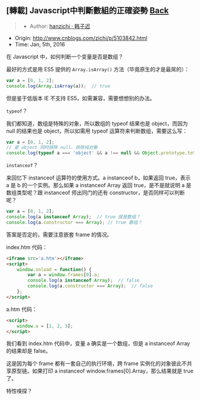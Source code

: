## [轉載] Javascript中判斷數組的正確姿勢 [Back](./../post.md)

> - Author: [hanzichi · 韩子迟](https://github.com/hanzichi)
- Origin: http://www.cnblogs.com/zichi/p/5103842.html
- Time: Jan, 5th, 2016

在 Javascript 中，如何判断一个变量是否是数组？

最好的方式是用 ES5 提供的 `Array.isArray()` 方法（毕竟原生的才是最屌的）：

```js
var a = [0, 1, 2];
console.log(Array.isArray(a));  // true
```

但是鉴于低版本 IE 不支持 ES5，如需兼容，需要想想别的办法。

`typeof`？

我们都知道，数组是特殊的对象，所以数组的 typeof 结果也是 object，而因为 null 的结果也是 object，所以如需用 typeof 运算符来判断数组，需要这么写：

```js
var a = [0, 1, 2];
// 是 object 同时排除 null、排除纯对象
console.log(typeof a === 'object' && a !== null && Object.prototype.toString.call(a) !== '[object Object]');  // true
```

`instanceof`？

来回忆下 instanceof 运算符的使用方式。a instanceof b，如果返回 true，表示 a 是 b 的一个实例。那么如果 a instanceof Array 返回 true，是不是就说明 a 是 数组类型呢？跟 instanceof 师出同门的还有 constructor，是否同样可以判断呢？

```js
var a = [0, 1, 2];
console.log(a instanceof Array);  // true 就是数组？
console.log(a.constructor === Array); // true 数组？
```

答案是否定的，需要注意嵌套 frame 的情况。

index.htm 代码：

```html
<iframe src='a.htm'></iframe>
<script>
    window.onload = function() {
        var a = window.frames[0].a;
        console.log(a instanceof Array);  // false
        console.log(a.constructor === Array);  // false
    };
</script>
```

a.htm 代码：

```html
<script>
    window.a = [1, 2, 3];
</script>
```

我们看到 index.htm 代码中，变量 a 确实是一个数组，但是 a instanceof Array 的结果却是 false。

这是因为每个 frame 都有一套自己的执行环境，跨 frame 实例化的对象彼此不共享原型链。如果打印 a instanceof window.frames[0].Array，那么结果就是 true 了。

特性嗅探？
